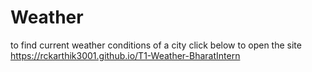 # Weather
to find current weather conditions of a city
click below to open the site
https://rckarthik3001.github.io/T1-Weather-BharatIntern
